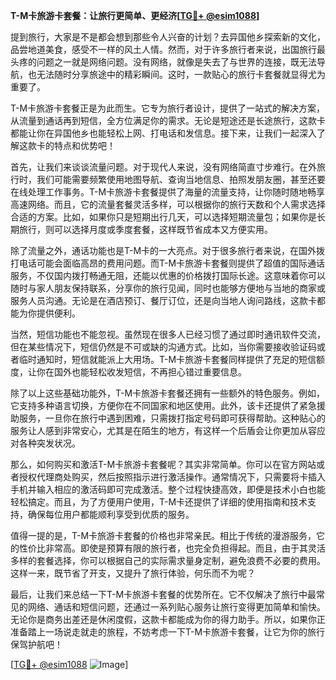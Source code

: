 **T-M卡旅游卡套餐：让旅行更简单、更经济[[TG💪+ @esim1088](https://t.me/s/esim1088)]**

提到旅行，大家是不是都会想到那些令人兴奋的计划？去异国他乡探索新的文化，品尝地道美食，感受不一样的风土人情。然而，对于许多旅行者来说，出国旅行最头疼的问题之一就是网络问题。没有网络，就像是失去了与世界的连接，既无法导航，也无法随时分享旅途中的精彩瞬间。这时，一款贴心的旅行卡套餐就显得尤为重要了。

T-M卡旅游卡套餐正是为此而生。它专为旅行者设计，提供了一站式的解决方案，从流量到通话再到短信，全方位满足你的需求。无论是短途还是长途旅行，这款卡都能让你在异国他乡也能轻松上网、打电话和发信息。接下来，让我们一起深入了解这款卡的特点和优势吧！

首先，让我们来谈谈流量问题。对于现代人来说，没有网络简直寸步难行。在外旅行时，我们可能需要频繁使用地图导航、查询当地信息、拍照发朋友圈，甚至还要在线处理工作事务。T-M卡旅游卡套餐提供了海量的流量支持，让你随时随地畅享高速网络。而且，它的流量套餐灵活多样，可以根据你的旅行天数和个人需求选择合适的方案。比如，如果你只是短期出行几天，可以选择短期流量包；如果你是长期旅行，则可以选择月度或季度套餐，这样既节省成本又方便实用。

除了流量之外，通话功能也是T-M卡的一大亮点。对于很多旅行者来说，在国外拨打电话可能会面临高昂的费用问题。而T-M卡旅游卡套餐则提供了超值的国际通话服务，不仅国内拨打畅通无阻，还能以优惠的价格拨打国际长途。这意味着你可以随时与家人朋友保持联系，分享你的旅行见闻，同时也能够方便地与当地的商家或服务人员沟通。无论是在酒店预订、餐厅订位，还是向当地人询问路线，这款卡都能为你提供便利。

当然，短信功能也不能忽视。虽然现在很多人已经习惯了通过即时通讯软件交流，但在某些情况下，短信仍然是不可或缺的沟通方式。比如，当你需要接收验证码或者临时通知时，短信就能派上大用场。T-M卡旅游卡套餐同样提供了充足的短信额度，让你在国外也能轻松收发短信，不再担心错过重要信息。

除了以上这些基础功能外，T-M卡旅游卡套餐还拥有一些额外的特色服务。例如，它支持多种语言切换，方便你在不同国家和地区使用。此外，该卡还提供了紧急援助服务，一旦你在旅行中遇到困难，只需拨打指定号码即可获得帮助。这种贴心的服务让人感到非常安心，尤其是在陌生的地方，有这样一个后盾会让你更加从容应对各种突发状况。

那么，如何购买和激活T-M卡旅游卡套餐呢？其实非常简单。你可以在官方网站或者授权代理商处购买，然后按照指示进行激活操作。通常情况下，只需要将卡插入手机并输入相应的激活码即可完成激活。整个过程快捷高效，即便是技术小白也能轻松搞定。而且，为了方便用户使用，T-M卡还提供了详细的使用指南和技术支持，确保每位用户都能顺利享受到优质的服务。

值得一提的是，T-M卡旅游卡套餐的价格也非常亲民。相比于传统的漫游服务，它的性价比非常高。即使是预算有限的旅行者，也完全负担得起。而且，由于其灵活多样的套餐选择，你可以根据自己的实际需求量身定制，避免浪费不必要的费用。这样一来，既节省了开支，又提升了旅行体验，何乐而不为呢？

最后，让我们来总结一下T-M卡旅游卡套餐的优势所在。它不仅解决了旅行中最常见的网络、通话和短信问题，还通过一系列贴心服务让旅行变得更加简单和愉快。无论你是商务出差还是休闲度假，这款卡都能成为你的得力助手。所以，如果你正准备踏上一场说走就走的旅程，不妨考虑一下T-M卡旅游卡套餐，让它为你的旅行保驾护航吧！

[[TG💪+ @esim1088](https://t.me/s/esim1088) ![Image](https://i.postimg.cc/4NQfJmqS/Snipaste-2025-05-13-00-14-12.png)]